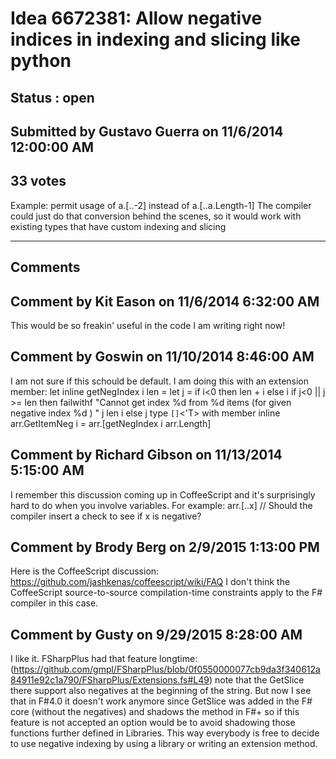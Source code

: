 # Idea 6672381: Allow negative indices in indexing and slicing like python #

## Status : open

## Submitted by Gustavo Guerra on 11/6/2014 12:00:00 AM

## 33 votes

Example: permit usage of a.[..-2] instead of a.[..a.Length-1]
The compiler could just do that conversion behind the scenes, so it would work with existing types that have custom indexing and slicing


------------------------
## Comments


## Comment by Kit Eason on 11/6/2014 6:32:00 AM
This would be so freakin' useful in the code I am writing right now!


## Comment by Goswin on 11/10/2014 8:46:00 AM
I am not sure if this schould be default.
I am doing this with an extension member:
let inline getNegIndex i len =
let j = if i<0 then len + i else i
if j<0 || j >= len then failwithf "Cannot get index %d from %d items (for given negative index %d ) " j len i
else j
type ``[]``<'T> with
member inline arr.GetItemNeg i = arr.[getNegIndex i arr.Length]


## Comment by Richard Gibson on 11/13/2014 5:15:00 AM
I remember this discussion coming up in CoffeeScript and it's surprisingly hard to do when you involve variables. For example:
arr.[..x] // Should the compiler insert a check to see if x is negative?


## Comment by Brody Berg on 2/9/2015 1:13:00 PM
Here is the CoffeeScript discussion: https://github.com/jashkenas/coffeescript/wiki/FAQ
I don't think the CoffeeScript source-to-source compilation-time constraints apply to the F# compiler in this case.


## Comment by Gusty on 9/29/2015 8:28:00 AM
I like it. FSharpPlus had that feature longtime:(https://github.com/gmpl/FSharpPlus/blob/0f0550000077cb9da3f340612a84911e92c1a790/FSharpPlus/Extensions.fs#L49)
note that the GetSlice there support also negatives at the beginning of the string.
But now I see that in F#4.0 it doesn't work anymore since GetSlice was added in the F# core (without the negatives) and shadows the method in F#+ so if this feature is not accepted an option would be to avoid shadowing those functions further defined in Libraries.
This way everybody is free to decide to use negative indexing by using a library or writing an extension method.

